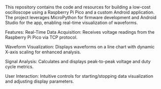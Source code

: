 This repository contains the code and resources for building a low-cost oscilloscope using a Raspberry Pi Pico and a custom Android application. The project leverages MicroPython for firmware development and Android Studio for the app, enabling real-time visualization of waveforms.

Features:
Real-Time Data Acquisition: Receives voltage readings from the Raspberry Pi Pico via TCP protocol.

Waveform Visualization: Displays waveforms on a line chart with dynamic X-axis scaling for enhanced analysis.

Signal Analysis: Calculates and displays peak-to-peak voltage and duty cycle metrics.

User Interaction: Intuitive controls for starting/stopping data visualization and adjusting display parameters.
